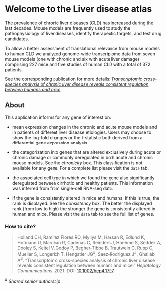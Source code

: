
<!-- README.md is generated from README.Rmd. Please edit that file -->

# Welcome to the Liver disease atlas

<!-- badges: start -->
<!-- badges: end -->

The prevalence of chronic liver diseases (CLD) has increased during the
last decades. Mouse models are frequently used to study the
pathophysiology of liver diseases, identify therapeutic targets, and
test drug candidates.

To allow a better assessment of translational relevance from mouse
models to human CLD we analyzed genome-wide transcriptome data from
seven mouse models (one with chronic and six with acute liver damage)
comprising 227 mice and five studies of human CLD with a total of 372
patients.

See the corresponding publication for more details: [*Transcriptomic
cross-species analysis of chronic liver disease reveals consistent
regulation between humans and mice*](https://doi.org/10.1002/hep4.1797).

## About

This application informs for any gene of interest on:

-   mean expression changes in the chronic and acute mouse models and in
    patients of different liver disease etiologies. Users may choose to
    show the log-fold changes or the t-statistic both derived from a
    differential gene expression analysis.

-   the categorization into genes that are altered exclusively during
    acute or chronic damage or commonly deregulated in both acute and
    chronic mouse models. See the *chronicity* box. This classification
    is not available for any gene. For a complete list please visit the
    `data` tab.

-   the associated cell type in which we found the gene also
    significantly deregulated between cirrhotic and healthy patients.
    This information was inferred from from single-cell RNA-seq data.

-   if the gene is consistently altered in mice and humans. If this is
    true, the rank is displayed. See the *consistency* box. The better
    the displayed rank (from low to high) the stronger the gene is
    consistently altered in human and mice. Please visit the `data` tab
    to see the full list of genes.

### How to cite?

> Holland CH, Ramirez Flores RO, Myllys M, Hassan R, Edlund K, Hofmann
> U, Marchan R, Cadenas C, Reinders J, Hoehme S, Seddek A, Dooley S,
> Keitel V, Godoy P, Begher-Tibbe B, Trautwein C, Rupp C, Mueller S,
> Longerich T, Hengstler JG<sup>\#</sup>, Saez-Rodriguez J<sup>\#</sup>,
> Ghallab A<sup>\#</sup>. “Transcriptomic cross-species analysis of
> chronic liver disease reveals consistent regulation between humans and
> mice.” *Hepatology Communications*. 2021. DOI:
> [10.1002/hep4.1797](https://doi.org/10.1002/hep4.1797).

<sup>\#</sup> *Shared senior authorship*
